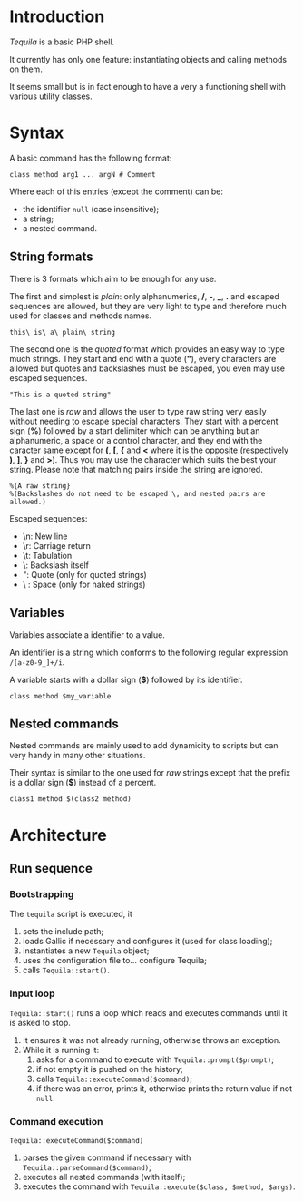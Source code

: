 # Introduction

_Tequila_ is a basic PHP shell.

It currently has only one feature: instantiating objects and calling methods on
them.

It seems small but is in fact enough to have a very a functioning shell with
various utility classes.

# Syntax

A basic command has the following format:

	class method arg1 ... argN # Comment

Where each of this entries (except the comment) can be:
- the identifier `null` (case insensitive);
- a string;
- a nested command.

## String formats

There is 3 formats which aim to be enough for any use.

The first and simplest is _plain_: only alphanumerics, **/**, **-**, **_**,
**.** and escaped sequences are allowed, but they are very light to type and
therefore much used for classes and methods names.

	this\ is\ a\ plain\ string

The second one is the _quoted_ format which provides an easy way to type much
strings. They start and end with a quote (**"**), every characters are allowed
but quotes and backslashes must be escaped, you even may use escaped sequences.

	"This is a quoted string"

The last one is _raw_ and allows the user to type raw string very easily without
needing to escape special characters. They start with a percent sign (**%**)
followed by a start delimiter which can be anything but an alphanumeric, a space
or a control character, and they end with the caracter same except for **(**,
**[**, **{** and **<** where it is the opposite (respectively **)**, **]**,
**}** and **>**). Thus you may use the character which suits the best your
string. Please note that matching pairs inside the string are ignored.

	%{A raw string}
	%(Backslashes do not need to be escaped \, and nested pairs are allowed.)

Escaped sequences:

- \n: New line
- \r: Carriage return
- \t: Tabulation
- \\: Backslash itself
- \": Quote (only for quoted strings)
- \ : Space (only for naked strings)

## Variables

Variables associate a identifier to a value.

An identifier is a string which conforms to the following regular expression
`/[a-z0-9_]+/i`.

A variable starts with a dollar sign (**$**) followed by its identifier.

	class method $my_variable

## Nested commands

Nested commands are mainly used to add dynamicity to scripts but can very handy
in many other situations.

Their syntax is similar to the one used for _raw_ strings except that the prefix
is a dollar sign (**$**) instead of a percent.

	class1 method $(class2 method)

# Architecture

## Run sequence

### Bootstrapping

The `tequila` script is executed, it

1. sets the include path;
2. loads Gallic if necessary and configures it (used for class loading);
3. instantiates a new `Tequila` object;
4. uses the configuration file to… configure Tequila;
5. calls `Tequila::start()`.

### Input loop

`Tequila::start()` runs a loop which reads and executes commands until it is
asked to stop.

1. It ensures it was not already running, otherwise throws an exception.
2. While it is running it:
   1. asks for a command to execute with `Tequila::prompt($prompt)`;
   2. if not empty it is pushed on the history;
   3. calls `Tequila::executeCommand($command)`;
   3. if there was an error, prints it, otherwise prints the return value if not
      `null`.

### Command execution

`Tequila::executeCommand($command)`

1. parses the given command if necessary with `Tequila::parseCommand($command)`;
2. executes all nested commands (with itself);
3. executes the command with `Tequila::execute($class, $method, $args)`.
